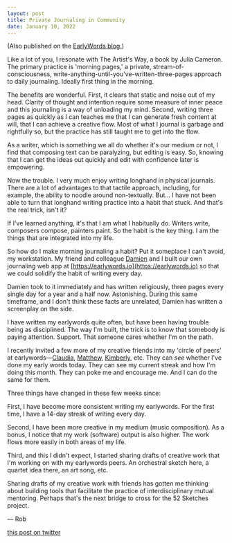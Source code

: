 ```yaml
---
layout: post
title: Private Journaling in Community
date: January 10, 2022
---
```


(Also published on the [EarlyWords blog.](https://earlywords.io/articles/private-journaling-in-community))

Like a lot of you, I resonate with The Artist's Way, a book by Julia Cameron. The primary practice is 'morning pages,' a private, stream-of-consciousness, write-anything-until-you've-written-three-pages approach to daily journaling. Ideally first thing in the morning.

The benefits are wonderful. First, it clears that static and noise out of my head. Clarity of thought and intention require some measure of inner peace and this journaling is a way of unloading my mind. Second, writing three pages as quickly as I can teaches me that I can generate fresh content at will, that I can achieve a creative flow. Most of what I journal is garbage and rightfully so, but the practice has still taught me to get into the flow.

As a writer, which is something we all do whether it's our medium or not, I find that composing text can be paralyzing, but editing is easy. So, knowing that I can get the ideas out quickly and edit with confidence later is empowering.

Now the trouble. I very much enjoy writing longhand in physical journals. There are a lot of advantages to that tactile approach, including, for example, the ability to noodle around non-textually. But… I have not been able to turn that longhand writing practice into a habit that stuck. And that's the real trick, isn't it?

If I've learned anything, it's that I am what I habitually do. Writers write, composers compose, painters paint. So the habit is the key thing. I am the things that are integrated into my life.

So how do I make morning journaling a habit? Put it someplace I can't avoid, my workstation. My friend and colleague [Damien](https://twitter.com/exmember) and I built our own journaling web app at [https://earlywords.io](https://earlywords.io) so that we could solidify the habit of writing every day.

Damien took to it immediately and has written religiously, three pages every single day for a year and a half now. Astonishing. During this same timeframe, and I don't think these facts are unrelated, Damien has written a screenplay on the side.

I have written my earlywords quite often, but have been having trouble being as disciplined. The way I'm built, the trick is to know that somebody is paying attention. Support. That someone cares whether I'm on the path.

I recently invited a few more of my creative friends into my 'circle of peers' at earlywords—[Claudia](https://twitter.com/claudiaalick), [Matthew](https://twitter.com/BldngMatthew), [Kimberly](https://open.spotify.com/artist/28usmvONztGhiWaY2DDvge), etc. They can *see* whether I've done my early words today. They can see my current streak and how I'm doing this month. They can poke me and encourage me. And I can do the same for them.

Three things have changed in these few weeks since:

First, I have become more consistent writing my earlywords. For the first time, I have a 14-day streak of writing every day.

Second, I have been more creative in my medium (music composition). As a bonus, I notice that my work (software) output is also higher. The work flows more easily in both areas of my life.

Third, and this I didn't expect, I started sharing drafts of creative work that I'm working on with my earlywords peers. An orchestral sketch here, a quartet idea there, an art song, etc.

Sharing drafts of my creative work with friends has gotten me thinking about building tools that facilitate the practice of interdisciplinary mutual mentoring. Perhaps that's the next bridge to cross for the 52 Sketches project.

— Rob

[this post on twitter](https://twitter.com/roberthead/status/1480179056117104642)
